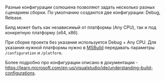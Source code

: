Разные конфигурации солюшена позволяют задать несколько разных сценарием сборки. По умолчанию создаются две конфигурации: Debug, Release.

Билд может быть как независимый от платформы (Any CPU), так и под конкретную платформу (x64, x86).

При сборке проекта без указания используется Debug + Any CPU. Для указания нужной платформы нужно в [MSBuild](./MSBuild.md) передавать параметры `/configuration` и `/platform`.

Более подробно про конфигурации описано в документации - https://learn.microsoft.com/en-us/visualstudio/ide/understanding-build-configurations.